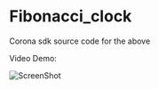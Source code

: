 # Fibonacci_clock
Corona sdk source code for the above

Video Demo:

![ScreenShot]( https://youtu.be/bi-uZVHnfbI)
